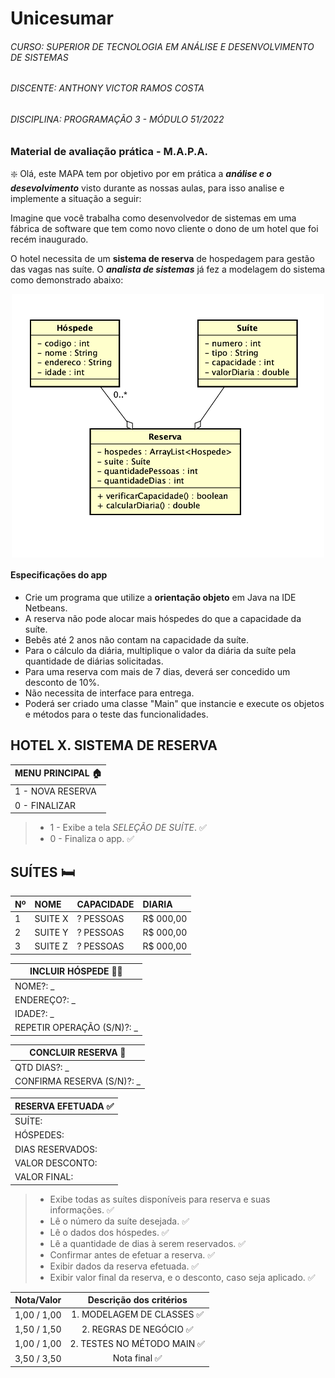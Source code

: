# Unicesumar
###### CURSO: _SUPERIOR DE TECNOLOGIA EM ANÁLISE E DESENVOLVIMENTO DE SISTEMAS_
###### DISCENTE: _ANTHONY VICTOR RAMOS COSTA_
###### DISCIPLINA: _PROGRAMAÇÃO 3 - MÓDULO 51/2022_

### Material de avaliação prática - M.A.P.A.
 
❇️ Olá, este MAPA tem por objetivo por em prática a ***análise e o desevolvimento*** visto durante as nossas aulas, para isso analise e implemente a situação a seguir:

Imagine que você trabalha como desenvolvedor de sistemas em uma fábrica de software que tem como novo cliente o dono de um hotel que foi recém inaugurado. 

O hotel necessita de um **sistema de reserva** de hospedagem para gestão das vagas nas suíte.
O ***analista de sistemas*** já fez a modelagem do sistema como demonstrado abaixo:

<img src="programacao3_mapa_exemplo.png" 
width="500" style="display: block; margin: 0 auto;"/>

#### Especificações do app
- Crie um programa que utilize a **orientação objeto** em Java na IDE Netbeans.
- A reserva não pode alocar mais hóspedes do que a capacidade da suíte.
- Bebês até 2 anos não contam na capacidade da suíte.
- Para o cálculo da diária, multiplique o valor da diária da suíte pela quantidade de diárias solicitadas.
- Para uma reserva com mais de 7 dias, deverá ser concedido um desconto de 10%.
- Não necessita de interface para entrega.
- Poderá ser criado uma classe "Main" que instancie e execute os objetos e métodos para o teste das funcionalidades.

HOTEL X.
SISTEMA DE RESERVA
-

| MENU PRINCIPAL 🏠
|-|
| 1 - NOVA RESERVA
| 0 - FINALIZAR

>- 1 - Exibe a tela *SELEÇÃO DE SUÍTE*. ✅
>- 0 - Finaliza o app. ✅

SUÍTES 🛏️
-
| Nº | NOME | CAPACIDADE | DIARIA |
|:-|:-|:-|:-|
| 1 | SUITE X | ? PESSOAS | R$ 000,00
| 2 | SUITE Y | ? PESSOAS | R$ 000,00
| 3 | SUITE Z | ? PESSOAS | R$ 000,00

| INCLUIR HÓSPEDE 👨‍💼 |
|-|
| NOME?: _
| ENDEREÇO?: _
| IDADE?: _
| REPETIR OPERAÇÃO (S/N)?: _

| CONCLUIR RESERVA 🛌 |
|-|
| QTD DIAS?: _
| CONFIRMA RESERVA (S/N)?: _

| RESERVA EFETUADA ✅ |
|-|
| SUÍTE: 
| HÓSPEDES:
| DIAS RESERVADOS:
| VALOR DESCONTO: 
| VALOR FINAL:

>- Exibe todas as suítes disponíveis para reserva e suas informações. ✅
>- Lê o número da suíte desejada. ✅
>- Lê o dados dos hóspedes. ✅
>- Lê a quantidade de dias à serem reservados. ✅
>- Confirmar antes de efetuar a reserva. ✅
>- Exibir dados da reserva efetuada. ✅
>- Exibir valor final da reserva, e o desconto, caso seja aplicado. ✅

| Nota/Valor | Descrição dos critérios |
|---------|:---------------:
| 1,00 / 1,00 | 1. MODELAGEM DE CLASSES ✅
| 1,50 / 1,50 | 2. REGRAS DE NEGÓCIO ✅
| 1,00 / 1,00 | 2. TESTES NO MÉTODO MAIN ✅
| 3,50 / 3,50 | Nota final ✅
